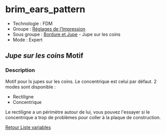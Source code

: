 # brim_ears_pattern

* Technologie : FDM
* Groupe : [Réglages de l'Impression](../print_settings/print_settings.md)
* Sous groupe : [Bordure et Jupe](../print_settings/print_settings.md#bordure-et-jupe) - Jupe sur les coins
* Mode : Expert

## *Jupe sur les coins* Motif

### Description

Motif pour ls jupes sur les coins. Le concentrique est celui par défaut.  2 modes sont disponible :
- Rectiligne
- Concentrique

Le rectiligne a un périmètre autour de lui, vous pouvez l'essayer si le concentrique a trop de problèmes pour coller à la plaque de construction.


[Retour Liste variables](variable_list.md)